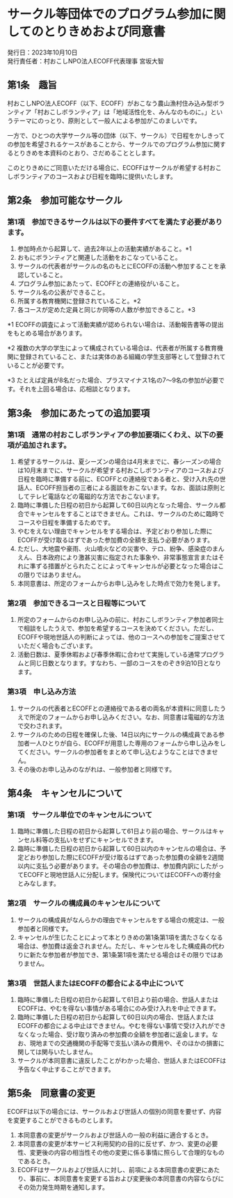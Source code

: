# サークル等団体でのプログラム参加に関してのとりきめおよび同意書
発行日：2023年10月10日  
発行責任者：村おこしNPO法人ECOFF代表理事 宮坂大智
## 第1条　趣旨
村おこしNPO法人ECOFF（以下、ECOFF）がおこなう農山漁村住み込み型ボランティア「村おこしボランティア」は「地域活性化を、みんなのものに。」というテーマにのっとり、原則として一般人による参加がこのましいです。

一方で、ひとつの大学サークル等の団体（以下、サークル）で日程をかしきっての参加を希望されるケースがあることから、サークルでのプログラム参加に関するとりきめを本資料のとおり、さだめることとします。

このとりきめにご同意いただける場合に、ECOFFはサークルが希望する村おこしボランティアのコースおよび日程を臨時に提供いたします。
## 第2条　参加可能なサークル
### 第1項　参加できるサークルは以下の要件すべてを満たす必要があります。
1. 参加時点から起算して、過去2年以上の活動実績があること。*1
2. おもにボランティアと関連した活動をおこなっていること。
3. サークルの代表者がサークルの名のもとにECOFFの活動へ参加することを承認していること。
4. プログラム参加にあたって、ECOFFとの連絡役がいること。
5. サークル名の公表ができること。
6. 所属する教育機関に登録されていること。*2
7. 各コースが定めた定員と同じか同等の人数が参加できること。*3

*1  ECOFFの調査によって活動実績が認められない場合は、活動報告書等の提出をもとめる場合があります。

*2 複数の大学の学生によって構成されている場合は、代表者が所属する教育機関に登録されていること、または実体のある組織の学生支部等として登録されていることが必要です。

*3 たとえば定員が8名だった場合、プラスマイナス1名の7〜9名の参加が必要です。それを上回る場合は、応相談となります。
## 第3条　参加にあたっての追加要項
### 第1項　通常の村おこしボランティアの参加要項にくわえ、以下の要項が追加されます。
1. 希望するサークルは、夏シーズンの場合は4月末までに、春シーズンの場合は10月末までに、サークルが希望する村おこしボランティアのコースおよび日程を臨時に準備する前に、ECOFFとの連絡役である者と、受け入れ先の世話人、ECOFF担当者の三者による面談をおこないます。なお、面談は原則としてテレビ電話などの電磁的な方法でおこないます。
2. 臨時に準備した日程の初日から起算して60日以内となった場合、サークル都合でキャンセルをすることはできません。これは、サークルのために臨時でコースや日程を準備するためです。
3. やむをえない理由でキャンセルをする場合は、予定どおり参加した際にECOFFが受け取るはずであった参加費の全額を支払う必要があります。
4. ただし、大地震や豪雨、火山噴火などの災害や、テロ、紛争、感染症のまんえん、日本政府により激甚災害に指定された事象や、非常事態宣言またはそれに準ずる措置がとられたことによってキャンセルが必要となった場合はこの限りではありません。
5. 本同意書は、所定のフォームからお申し込みをした時点で効力を発します。
### 第2項　参加できるコースと日程等について
1. 所定のフォームからのお申し込みの前に、村おこしボランティア参加者同士で相談をしたうえで、参加を希望するコースを決めてください。ただし、ECOFFや現地世話人の判断によっては、他のコースへの参加をご提案させていただく場合もございます。
2. 活動日数は、夏季休暇および春季休暇に合わせて実施している通常プログラムと同じ日数となります。すなわち、一部のコースをのぞき9泊10日となります。
### 第3項　申し込み方法
1. サークルの代表者とECOFFとの連絡役である者の両名が本資料に同意したうえで所定のフォームからお申し込みください。なお、同意書は電磁的な方法で交わされます。
2. サークルのための日程を確保した後、14日以内にサークルの構成員である参加者一人ひとりが自ら、ECOFFが用意した専用のフォームから申し込みをしてください。サークルの参加者をまとめて申し込むようなことはできません。
5. その後のお申し込みのながれは、一般参加者と同様です。
## 第4条　キャンセルについて
### 第1項　サークル単位でのキャンセルについて
1. 臨時に準備した日程の初日から起算して61日より前の場合、サークルはキャンセル料等の支払いをせずにキャンセルできます。
2. 臨時に準備した日程の初日から起算して60日以内のキャンセルの場合は、予定どおり参加した際にECOFFが受け取るはずであった参加費の全額を2週間以内に支払う必要があります。その場合の参加費は、参加費内訳にしたがってECOFFと現地世話人に分配します。保険代についてはECOFFへの寄付金とみなします。
### 第2項　サークルの構成員のキャンセルについて
1. サークルの構成員がなんらかの理由でキャンセルをする場合の規定は、一般参加者と同様です。
2. キャンセルが生じたことによって本とりきめの第1条第1項を満たさなくなる場合は、参加費は返金されません。ただし、キャンセルをした構成員の代わりに新たな参加者が参加でき、第1条第1項を満たせる場合はその限りではありません。
### 第3項　世話人またはECOFFの都合による中止について
1. 臨時に準備した日程の初日から起算して61日より前の場合、世話人またはECOFFは、やむを得ない事情がある場合にのみ受け入れを中止できます。
2. 臨時に準備した日程の初日から起算して60日以内の場合、世話人またはECOFFの都合による中止はできません。やむを得ない事情で受け入れができなくなった場合、受け取り済みの参加費の全額を参加者に返金します。なお、現地までの交通機関の手配等で支払い済みの費用や、そのほかの損害に関しては関与いたしません。
3. サークルが本同意書に違反したことがわかった場合、世話人またはECOFFは予告なく中止することができます。
## 第5条　同意書の変更
ECOFFは以下の場合には、サークルおよび世話人の個別の同意を要せず、内容を変更することができるものとします。
1. 本同意書の変更がサークルおよび世話人の一般の利益に適合するとき。
2. 本同意書の変更が本サービス利用契約の目的に反せず、かつ、変更の必要性、変更後の内容の相当性その他の変更に係る事情に照らして合理的なものであるとき。
3. ECOFFはサークルおよび世話人に対し、前項による本同意書の変更にあたり、事前に、本同意書を変更する旨および変更後の本同意書の内容ならびにその効力発生時期を通知します。

